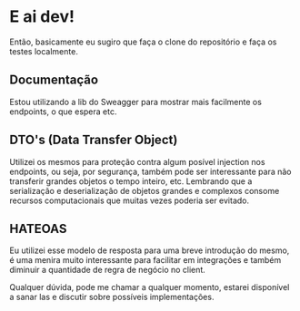 <h1>E ai dev!</h1>

<p>Então, basicamente eu sugiro que faça o clone do repositório e faça os testes localmente.</p>


<h2>Documentação</h2>
<p>Estou utilizando a lib do Sweagger para mostrar mais facilmente os endpoints, o que espera etc.</p>

<h2>DTO's (Data Transfer Object)</h2>
<p>Utilizei os mesmos para proteção contra algum posível injection nos endpoints, ou seja,
por segurança, também pode ser interessante para não transferir grandes objetos o tempo inteiro, etc. 
Lembrando que a serialização e deserialização de objetos grandes e complexos consome recursos computacionais que muitas vezes poderia ser evitado.</p>

<h2>HATEOAS</h2>

<p>
Eu utilizei esse modelo de resposta para uma breve introdução do mesmo, é uma menira 
muito interessante para facilitar em integrações e também
diminuir a quantidade de regra de negócio no client.
</p>

<p>
Qualquer dúvida, pode me chamar a qualquer momento, estarei disponível a sanar las
e discutir sobre possíveis implementações.
</p>
